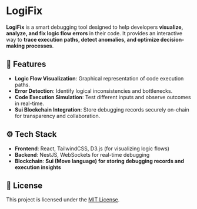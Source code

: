 # LogiFix

**LogiFix** is a smart debugging tool designed to help developers **visualize, analyze, and fix logic flow errors** in their code. It provides an interactive way to **trace execution paths, detect anomalies, and optimize decision-making processes**.

## 🚀 Features
- **Logic Flow Visualization**: Graphical representation of code execution paths.
- **Error Detection**: Identify logical inconsistencies and bottlenecks.
- **Code Execution Simulation**: Test different inputs and observe outcomes in real-time.
- **Sui Blockchain Integration**: Store debugging records securely on-chain for transparency and collaboration.

## ⚙️ Tech Stack
- **Frontend**: React, TailwindCSS, D3.js (for visualizing logic flows)
- **Backend**: NestJS, WebSockets for real-time debugging
- **Blockchain**: **Sui (Move language) for storing debugging records and execution insights**

## 📜 License
This project is licensed under the [MIT License](LICENSE).
